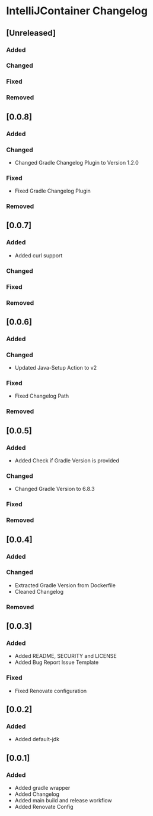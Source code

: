 # IntelliJContainer Changelog

## [Unreleased]
### Added

### Changed

### Fixed

### Removed
## [0.0.8]

### Added

### Changed

- Changed Gradle Changelog Plugin to Version 1.2.0

### Fixed

- Fixed Gradle Changelog Plugin

### Removed
## [0.0.7]
### Added

- Added curl support

### Changed

### Fixed

### Removed

## [0.0.6]

### Added

### Changed

- Updated Java-Setup Action to v2

### Fixed

- Fixed Changelog Path

### Removed

## [0.0.5]

### Added

- Added Check if Gradle Version is provided

### Changed

- Changed Gradle Version to 6.8.3

### Fixed

### Removed

## [0.0.4]

### Added

### Changed

- Extracted Gradle Version from Dockerfile
- Cleaned Changelog

### Removed

## [0.0.3]

### Added

- Added README, SECURITY and LICENSE
- Added Bug Report Issue Template

### Fixed

- Fixed Renovate configuration

## [0.0.2]

### Added

- Added default-jdk

## [0.0.1]

### Added

- Added gradle wrapper
- Added Changelog
- Added main build and release workflow
- Added Renovate Config
